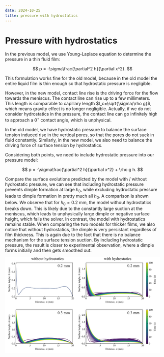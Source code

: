 ```yaml
---
date: 2024-10-25
title: pressure with hydrostatics
---
```


# Pressure with hydrostatics

In the previous model, we use Young-Laplace equation to determine the pressure in a thin fluid film:

$$
p = -\sigma\frac{\partial^2 h}{\partial x^2}.
$$

This formulation works fine for the old model, because in the old model the entire liquid film is thin enough so that hydrostatic pressure is negligible. 

However, in the new model, contact line rise is the driving force for the flow towards the meniscus. The contact line can rise up to a few millimeters. This length is comparable to capillary length $l_c=\sqrt{\sigma/\rho g}$, which means gravity effect is no longer negligible. Actually, if we do not consider hydrostatics in the pressure, the contact line can go infinitely high to approach a $0^\circ$ contact angle, which is unphysical. 

In the old model, we have hydrostatic pressure to balance the surface tension induced rise in the vertical pores, so that the pores do not suck in fluid constantly. Similarly, in the new model, we also need to balance the driving force of surface tension by hydrostatics. 

Considering both points, we need to include hydrostatic pressure into our pressure model:

$$
p = -\sigma\frac{\partial^2 h}{\partial x^2} + \rho g h.
$$

Compare the surface evolutions predicted by the model with / without hydrostatic pressure, we can see that including hydrostatic pressure prevents dimple formation at large $h_0$, while excluding hydrostatic pressure leads to dimple formation in pretty much all $h_0$. A comparison is shown below. We observe that for $h_0=0.2$ mm, the model without hydrostatics breaks down. This is likely due to the constantly large suction at the meniscus, which leads to unphysically large dimple or negative surface height, which fails the solver. In contrast, the model with hydrostatics remains stable. When comparing the two models for thicker films, we also notice that without hydrostatics, the dimple is very persistant regardless of film thickness. This is again due to the fact that there is no balance mechanism for the surface tension suction. By including hydrostatic pressure, the result is closer to experimental observation, where a dimple forms initially and then gets smoothed out. 

<img src="/assets/images/2024/10/include-hydrostatics.png" width=700px>


